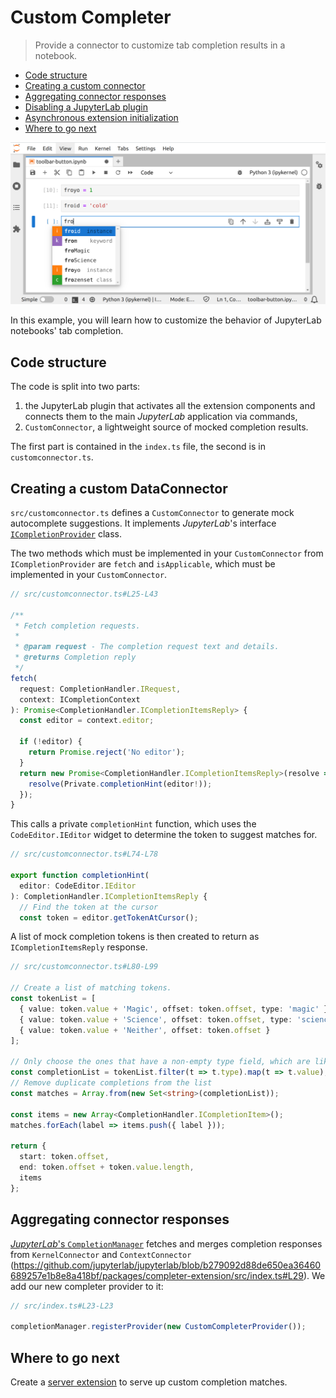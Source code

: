 # Custom Completer

> Provide a connector to customize tab completion results in a notebook.

- [Code structure](#code-structure)
- [Creating a custom connector](#creating-a-custom-connector)
- [Aggregating connector responses](#aggregating-connector-responses)
- [Disabling a JupyterLab plugin](#disabling-a-jupyterlab-plugin)
- [Asynchronous extension initialization](#asynchronous-extension-initialization)
- [Where to go next](#where-to-go-next)

![Custom completion](preview.png)

In this example, you will learn how to customize the behavior of JupyterLab notebooks' tab completion.

## Code structure

The code is split into two parts:

1.  the JupyterLab plugin that activates all the extension components and connects
    them to the main _JupyterLab_ application via commands,
2.  `CustomConnector`, a lightweight source of mocked completion results.

The first part is contained in the `index.ts` file, the second is in `customconnector.ts`.

## Creating a custom DataConnector

`src/customconnector.ts` defines a `CustomConnector` to generate mock autocomplete suggestions. It implements _JupyterLab_'s interface [`ICompletionProvider`](https://github.com/jupyterlab/jupyterlab/blob/b279092d88de650ea36460689257e1b8e8a418bf/packages/completer/src/tokens.ts#L44) class.

The two methods which must be implemented in your `CustomConnector` from `ICompletionProvider` are `fetch` and `isApplicable`, which must be implemented in your `CustomConnector`.

```ts
// src/customconnector.ts#L25-L43

/**
 * Fetch completion requests.
 *
 * @param request - The completion request text and details.
 * @returns Completion reply
 */
fetch(
  request: CompletionHandler.IRequest,
  context: ICompletionContext
): Promise<CompletionHandler.ICompletionItemsReply> {
  const editor = context.editor;

  if (!editor) {
    return Promise.reject('No editor');
  }
  return new Promise<CompletionHandler.ICompletionItemsReply>(resolve => {
    resolve(Private.completionHint(editor!));
  });
}
```

This calls a private `completionHint` function, which uses the `CodeEditor.IEditor` widget to determine the token to suggest matches for.

```ts
// src/customconnector.ts#L74-L78

export function completionHint(
  editor: CodeEditor.IEditor
): CompletionHandler.ICompletionItemsReply {
  // Find the token at the cursor
  const token = editor.getTokenAtCursor();
```

A list of mock completion tokens is then created to return as `ICompletionItemsReply` response.

<!-- prettier-ignore-start -->
```ts
// src/customconnector.ts#L80-L99

// Create a list of matching tokens.
const tokenList = [
  { value: token.value + 'Magic', offset: token.offset, type: 'magic' },
  { value: token.value + 'Science', offset: token.offset, type: 'science' },
  { value: token.value + 'Neither', offset: token.offset }
];

// Only choose the ones that have a non-empty type field, which are likely to be of interest.
const completionList = tokenList.filter(t => t.type).map(t => t.value);
// Remove duplicate completions from the list
const matches = Array.from(new Set<string>(completionList));

const items = new Array<CompletionHandler.ICompletionItem>();
matches.forEach(label => items.push({ label }));

return {
  start: token.offset,
  end: token.offset + token.value.length,
  items
};
```
<!-- prettier-ignore-end -->

## Aggregating connector responses

[_JupyterLab_'s `CompletionManager`](https://github.com/jupyterlab/jupyterlab/blob/main/packages/completer/src/manager.ts) fetches and merges completion responses from `KernelConnector` and `ContextConnector` (https://github.com/jupyterlab/jupyterlab/blob/b279092d88de650ea36460689257e1b8e8a418bf/packages/completer-extension/src/index.ts#L29).
We add our new completer provider to it:

```ts
// src/index.ts#L23-L23

completionManager.registerProvider(new CustomCompleterProvider());
```

## Where to go next

Create a [server extension](../server-extension) to serve up custom completion matches.
